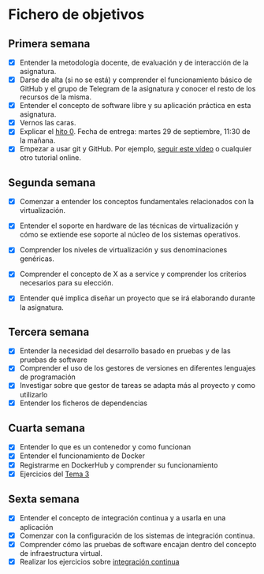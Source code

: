 # Fichero de objetivos

## Primera semana

- [x] Entender la metodología docente, de evaluación y de interacción de la asignatura.
- [x] Darse de alta (si no se está) y comprender el funcionamiento básico de GitHub y el grupo de Telegram de la asignatura y conocer el resto de los recursos de la misma.
- [x] Entender el concepto de software libre y su aplicación práctica en esta asignatura.
- [x] Vernos las caras.
- [x] Explicar el [hito 0](http://jj.github.io/IV/documentos/proyecto/0.Repositorio). Fecha de entrega: martes 29 de septiembre, 11:30 de la mañana.
- [x] Empezar a usar git y GitHub. Por ejemplo, [seguir este vídeo](https://www.youtube.com/watch?v=gmXyJI01qa8) o cualquier otro tutorial online.

## Segunda semana

- [x] Comenzar a entender los conceptos fundamentales relacionados con la virtualización.
- [x] Entender el soporte en hardware de las técnicas de virtualización y cómo se extiende ese soporte al núcleo de los sistemas operativos.
- [x] Comprender los niveles de virtualización y sus denominaciones genéricas.
- [x] Comprender el concepto de X as a service y comprender los criterios necesarios para su elección.
- [x] Entender qué implica diseñar un proyecto que se irá elaborando durante la asignatura.


## Tercera semana
- [x] Entender la necesidad del desarrollo basado en pruebas y de las pruebas de software
- [x] Comprender el uso de los gestores de versiones en diferentes lenguajes de programación
- [x] Investigar sobre que gestor de tareas se adapta más al proyecto y como utilizarlo
- [x] Entender los ficheros de dependencias

## Cuarta semana
- [x] Entender lo que es un contenedor y como funcionan
- [x] Entender el funcionamiento de Docker
- [x] Registrarme en DockerHub y comprender su funcionamiento
- [x] Ejercicios del [Tema 3](https://github.com/miguelfdez99/Ejercicios-IV)

## Sexta semana
- [x] Entender el concepto de integración continua y a usarla en una aplicación
- [x] Comenzar con la configuración de los sistemas de integración continua.
- [x] Comprender cómo las pruebas de software encajan dentro del concepto de infraestructura virtual.
- [x] Realizar los ejercicios sobre [integración continua](https://github.com/miguelfdez99/Ejercicios-IV/blob/main/docs/ic.md)

